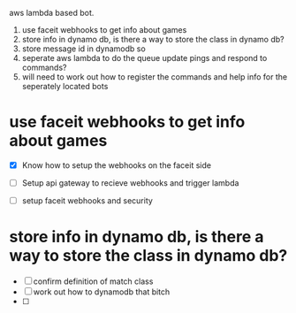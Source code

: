aws lambda based bot.

1. use faceit webhooks to get info about games
2. store info in dynamo db, is there a way to store the class in dynamo db?
3. store message id in dynamodb so 
4. seperate aws lambda to do the queue update pings and respond to commands?
5. will need to work out how to register the commands and help info for the seperately located bots

# use faceit webhooks to get info about games

- [x] Know how to setup the webhooks on the faceit side
- [ ] Setup api gateway to recieve webhooks and trigger lambda
- [ ] setup faceit webhooks and security



# store info in dynamo db, is there a way to store the class in dynamo db?
- [ ] confirm definition of match class
- [ ] work out how to dynamodb that bitch
- [ ] 
